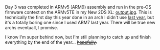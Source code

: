 Day 3 was completed in ARMv5 (ARM9) assembly and run in the pre-OS firmware context on the ARMv5TE in my New 2DS XL: [output.jpg](output.jpg). This is technically the first day this year done in an arch I didn't use [last year](https://github.com/aspargas2/advent-of-code-2022), but it's a totally boring one since I used ARM7 last year. There will be true new archs eventuall, I promise.

I know I'm super behind now, but I'm still planning to catch up and finish everything by the end of the year... ~~[hopefully](https://github.com/aspargas2/advent-of-code-2022/commit/6de38d00615f14d780267b853fc386c8798029c5).~~
